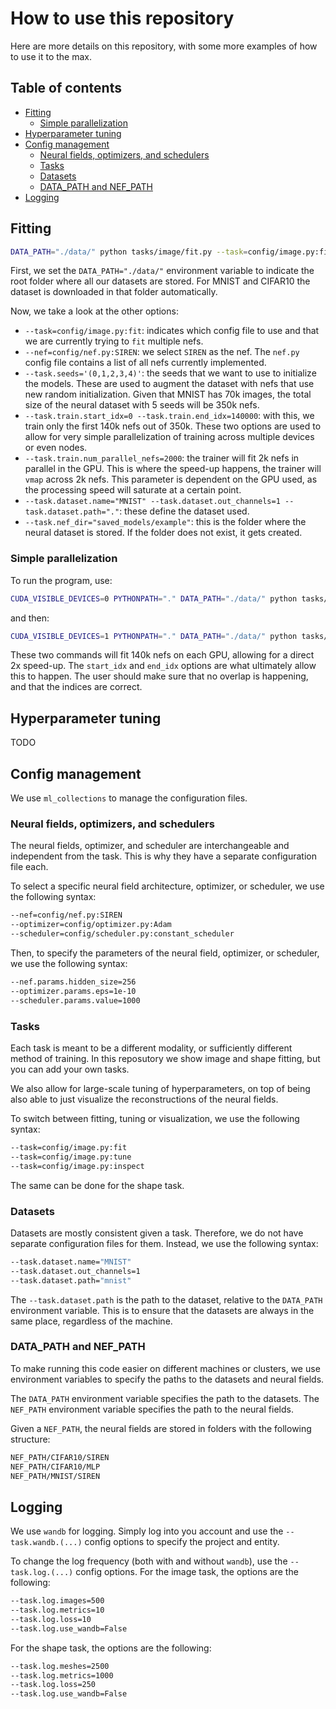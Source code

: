 # How to use this repository

Here are more details on this repository, with some more examples of how to use it to the max.

## Table of contents

- [Fitting](#fitting)
  - [Simple parallelization](#simple-parallelization)
- [Hyperparameter tuning](#hyperparameter-tuning)
- [Config management](#config-management)
  - [Neural fields, optimizers, and schedulers](#neural-fields-optimizers-and-schedulers)
  - [Tasks](#tasks)
  - [Datasets](#datasets)
  - [DATA_PATH and NEF_PATH](#data_path-and-nef_path)
- [Logging](#logging)

## Fitting

```bash
DATA_PATH="./data/" python tasks/image/fit.py --task=config/image.py:fit --nef=config/nef.py:SIREN --task.seeds='(0,1,2,3,4)' --task.train.start_idx=0 --task.train.end_idx=140000 --task.train.num_parallel_nefs=2000 --task.dataset.name="MNIST" --task.dataset.out_channels=1 --task.dataset.path="." --task.nef_dir="saved_models/example"
```

First, we set the `DATA_PATH="./data/"` environment variable to indicate the root folder where all our datasets are stored. For MNIST and CIFAR10 the dataset is downloaded in that folder automatically.

Now, we take a look at the other options:

- `--task=config/image.py:fit`: indicates which config file to use and that we are currently trying to `fit` multiple nefs.
- `--nef=config/nef.py:SIREN`: we select `SIREN` as the nef. The `nef.py` config file contains a list of all nefs currently implemented.
- `--task.seeds='(0,1,2,3,4)'`: the seeds that we want to use to initialize the models. These are used to augment the dataset with nefs that use new random initialization. Given that MNIST has 70k images, the total size of the neural dataset with 5 seeds will be 350k nefs.
- `--task.train.start_idx=0 --task.train.end_idx=140000`: with this, we train only the first 140k nefs out of 350k. These two options are used to allow for very simple parallelization of training across multiple devices or even nodes.
- `--task.train.num_parallel_nefs=2000`: the trainer will fit 2k nefs in parallel in the GPU. This is where the speed-up happens, the trainer will `vmap` across 2k nefs. This parameter is dependent on the GPU used, as the processing speed will saturate at a certain point.
- `--task.dataset.name="MNIST" --task.dataset.out_channels=1 --task.dataset.path="."`: these define the dataset used.
- `--task.nef_dir="saved_models/example"`: this is the folder where the neural dataset is stored. If the folder does not exist, it gets created.

### Simple parallelization

To run the program, use:

```bash
CUDA_VISIBLE_DEVICES=0 PYTHONPATH="." DATA_PATH="./data/" python tasks/image/fit.py --task=config/image.py:fit --nef=config/nef.py:SIREN --task.train.multi_gpu=True --task.seeds='(0,1,2,3,4)' --task.train.start_idx=0 --task.train.end_idx=140000 --task.train.num_parallel_nefs=2000 --task.dataset.name="MNIST" --task.dataset.out_channels=1 --task.dataset.path="." --task.nef_dir="saved_models/example" &
```

and then:

```bash
CUDA_VISIBLE_DEVICES=1 PYTHONPATH="." DATA_PATH="./data/" python tasks/image/fit.py --task=config/image.py:fit --nef=config/nef.py:SIREN --task.train.multi_gpu=True --task.seeds='(0,1,2,3,4)' --task.train.start_idx=140000 --task.train.end_idx=210000 --task.train.num_parallel_nefs=2000 --task.dataset.name="MNIST" --task.dataset.out_channels=1 --task.dataset.path="." --task.nef_dir="saved_models/example" &
```

These two commands will fit 140k nefs on each GPU, allowing for a direct 2x speed-up. The `start_idx` and `end_idx` options are what ultimately allow this to happen. The user should make sure that no overlap is happening, and that the indices are correct.

## Hyperparameter tuning

TODO

## Config management

We use `ml_collections` to manage the configuration files.

### Neural fields, optimizers, and schedulers

The neural fields, optimizer, and scheduler are interchangeable and independent from the task. This is why they have a separate configuration file each.

To select a specific neural field architecture, optimizer, or scheduler, we use the following syntax:

```bash
--nef=config/nef.py:SIREN
--optimizer=config/optimizer.py:Adam
--scheduler=config/scheduler.py:constant_scheduler
```

Then, to specify the parameters of the neural field, optimizer, or scheduler, we use the following syntax:

```bash
--nef.params.hidden_size=256
--optimizer.params.eps=1e-10
--scheduler.params.value=1000
```

### Tasks

Each task is meant to be a different modality, or sufficiently different method of training. In this reposutory we show image and shape fitting, but you can add your own tasks.

We also allow for large-scale tuning of hyperparameters, on top of being also able to just visualize the reconstructions of the neural fields.

To switch between fitting, tuning or visualization, we use the following syntax:

```bash
--task=config/image.py:fit
--task=config/image.py:tune
--task=config/image.py:inspect
```

The same can be done for the shape task.

### Datasets

Datasets are mostly consistent given a task. Therefore, we do not have separate configuration files for them. Instead, we use the following syntax:

```bash
--task.dataset.name="MNIST"
--task.dataset.out_channels=1
--task.dataset.path="mnist"
```

The `--task.dataset.path` is the path to the dataset, relative to the `DATA_PATH` environment variable. This is to ensure that the datasets are always in the same place, regardless of the machine.

### DATA_PATH and NEF_PATH

To make running this code easier on different machines or clusters, we use environment variables to specify the paths to the datasets and neural fields.

The `DATA_PATH` environment variable specifies the path to the datasets. The `NEF_PATH` environment variable specifies the path to the neural fields.

Given a `NEF_PATH`, the neural fields are stored in folders with the following structure:

```bash
NEF_PATH/CIFAR10/SIREN
NEF_PATH/CIFAR10/MLP
NEF_PATH/MNIST/SIREN
```

## Logging

We use `wandb` for logging. Simply log into you account and use the `--task.wandb.(...)` config options to specify the project and entity.

To change the log frequency (both with and without `wandb`), use the `--task.log.(...)` config options. For the image task, the options are the following:

```bash
--task.log.images=500
--task.log.metrics=10
--task.log.loss=10
--task.log.use_wandb=False
```

For the shape task, the options are the following:

```bash
--task.log.meshes=2500
--task.log.metrics=1000
--task.log.loss=250
--task.log.use_wandb=False
```
